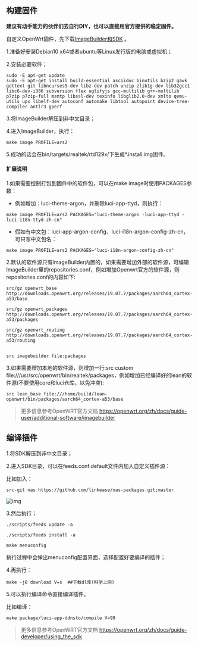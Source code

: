 ## 构建固件

**建议有动手能力的伙伴们去自行DIY，也可以直接用官方提供的稳定固件。**

自定义OpenWrt固件，先下载[ImageBuilder和SDK](https://fw.koolcenter.com/iStoreOS/ars2/) 。


1.准备好安装Debian10 x64或者ubuntu等Linux发行版的电脑或虚拟机；

2.安装必要软件；
```
sudo -E apt-get update
sudo -E apt-get install build-essential asciidoc binutils bzip2 gawk gettext git libncurses5-dev libz-dev patch unzip zlib1g-dev lib32gcc1 libc6-dev-i386 subversion flex uglifyjs gcc-multilib g++-multilib p7zip p7zip-full msmtp libssl-dev texinfo libglib2.0-dev xmlto qemu-utils upx libelf-dev autoconf automake libtool autopoint device-tree-compiler antlr3 gperf
```

3.将ImageBuilder解压到非中文目录；

4.进入ImageBuilder，执行：
```
make image PROFILE=ars2
```

5.成功的话会在bin/targets/realtek/rtd129x/下生成*.install.img固件。




#### 扩展说明

1.如果需要控制打包到固件中的软件包，可以在make image时使用PACKAGES参数：

* 例如增加：luci-theme-argon，并删除luci-app-ttyd，则执行：
```
make image PROFILE=ars2 PACKAGES="luci-theme-argon -luci-app-ttyd -luci-i18n-ttyd-zh-cn"
```

* 假如有中文包：luci-app-argon-config、luci-i18n-argon-config-zh-cn，可只写中文包名：

```
make image PROFILE=ars2 PACKAGES="luci-i18n-argon-config-zh-cn"
```


2.默认的软件源只有ImageBuilder内置的，如果需要增加外部的软件源，可编辑ImageBuilder里的repositories.conf，例如增加Openwrt官方的软件源，则repositories.conf的内容如下:
```
src/gz openwrt_base http://downloads.openwrt.org/releases/19.07.7/packages/aarch64_cortex-a53/base

src/gz openwrt_packages http://downloads.openwrt.org/releases/19.07.7/packages/aarch64_cortex-a53/packages

src/gz openwrt_routing http://downloads.openwrt.org/releases/19.07.7/packages/aarch64_cortex-a53/routing


src imagebuilder file:packages
```

3.如果需要增加本地的软件源，则增加一行:src custom file:///usr/src/openwrt/bin/realtek/packages，例如增加已经编译好的lean的软件源(不要使用core和luci仓库，以免冲突):
```
src lean_base file:///home/build/lean-openwrt/bin/packages/aarch64_cortex-a53/base
```

> 更多信息参考OpenWRT官方文档 https://openwrt.org/zh/docs/guide-user/additional-software/imagebuilder

## 编译插件

1.将SDK解压到非中文目录；

2.进入SDK目录，可以在feeds.conf.default文件内加入自定义插件源：

比如加入：
```
src-git nas https://github.com/linkease/nas-packages.git;master
```

![img](./about/nas.jpg)

3.然后执行；

```
./scripts/feeds update -a

./scripts/feeds install -a

make menuconfig
```

执行过程中会弹出menuconfig配置界面，选择配置好要编译的插件；

4.再执行：
```
make -j8 download V=s  ##下载dl库(科学上网)
```

5.可以执行编译命令直接编译插件。

比如编译：
```
make package/luci-app-ddnsto/compile V=99
```

> 更多信息参考OpenWRT官方文档 https://openwrt.org/zh/docs/guide-developer/using_the_sdk
